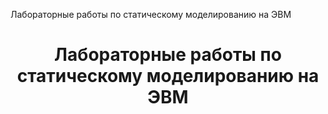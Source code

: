 Лабораторные работы по статическому моделированию на ЭВМ
<h1 align="center">Лабораторные работы по статическому моделированию на ЭВМ </a> 
